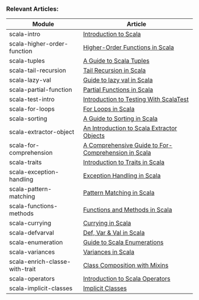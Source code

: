 ### Relevant Articles: 

Module | Article
--|--
scala-intro | [Introduction to Scala](https://www.baeldung.com/scala-intro)
scala-higher-order-function | [Higher-Order Functions in Scala](https://www.baeldung.com/scala/higher-order-functions)
scala-tuples | [A Guide to Scala Tuples](https://www.baeldung.com/scala/tuples)
scala-tail-recursion | [Tail Recursion in Scala](https://www.baeldung.com/scala/tail-recursion)
scala-lazy-val | [Guide to lazy val in Scala](https://www.baeldung.com/scala/lazy-val)
scala-partial-function | [Partial Functions in Scala](https://www.baeldung.com/scala/partial-functions)
scala-test-intro | [Introduction to Testing With ScalaTest](https://www.baeldung.com/scala/scalatest)
scala-for-loops | [For Loops in Scala](https://www.baeldung.com/scala/for-loops)
scala-sorting | [A Guide to Sorting in Scala](https://www.baeldung.com/scala/sorting)
scala-extractor-object | [An Introduction to Scala Extractor Objects](https://www.baeldung.com/scala/extractor-objects)
scala-for-comprehension | [A Comprehensive Guide to For-Comprehension in Scala](https://www.baeldung.com/scala/for-comprehension)
scala-traits | [Introduction to Traits in Scala](https://www.baeldung.com/scala/traits)
scala-exception-handling | [Exception Handling in Scala](https://www.baeldung.com/scala/exception-handling)
scala-pattern-matching | [Pattern Matching in Scala](https://www.baeldung.com/scala/pattern-matching)
scala-functions-methods | [Functions and Methods in Scala](https://www.baeldung.com/scala/functions-methods)
scala-currying | [Currying in Scala](https://www.baeldung.com/scala/currying)
scala-defvarval | [Def, Var & Val in Scala](https://www.baeldung.com/scala/def-var-val)
scala-enumeration | [Guide to Scala Enumerations](https://www.baeldung.com/scala/enumerations)
scala-variances | [Variances in Scala](https://www.baeldung.com/scala/variances)
scala-enrich-classe-with-trait | [Class Composition with Mixins](https://www.baeldung.com/scala/class-composition-mixins)
scala-operators | [Introduction to Scala Operators](https://www.baeldung.com/scala/operators-intro)
scala-implicit-classes | [Implicit Classes](https://www.baeldung.com/scala/implicit-classes)